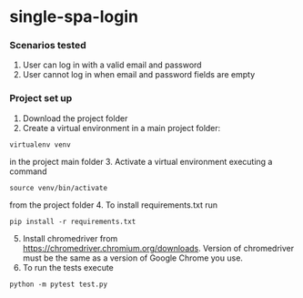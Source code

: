 # single-spa-login

### Scenarios tested
1. User can log in with a valid email and password
2. User cannot log in when email and password fields are empty

### Project set up
1. Download the project folder
2. Create a virtual environment in a main project folder:
```
virtualenv venv 
```
in the project main folder
3. Activate a virtual environment executing a command 
```
source venv/bin/activate
```
from the project folder
4. To install requirements.txt run 
```
pip install -r requirements.txt
```
5. Install chromedriver from https://chromedriver.chromium.org/downloads. Version of chromedriver must be the same as a version of Google Chrome you use.
6. To run the tests execute
```
python -m pytest test.py
```
